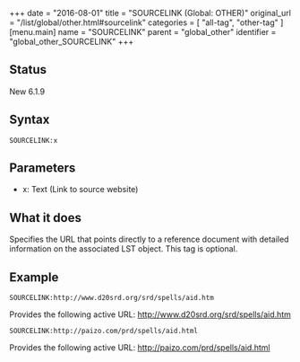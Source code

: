+++
date = "2016-08-01"
title = "SOURCELINK (Global: OTHER)"
original_url = "/list/global/other.html#sourcelink"
categories = [ "all-tag", "other-tag" ]
[menu.main]
    name = "SOURCELINK"
    parent = "global_other"
    identifier = "global_other_SOURCELINK"
+++

## Status

New 6.1.9

## Syntax

`SOURCELINK:x`

## Parameters

-   x: Text (Link to source website)



What it does
------------

Specifies the URL that points directly to a reference document with
detailed information on the associated LST object. This tag is optional.

Example
-------

`SOURCELINK:http://www.d20srd.org/srd/spells/aid.htm`

Provides the following active URL:
<http://www.d20srd.org/srd/spells/aid.htm>

`SOURCELINK:http://paizo.com/prd/spells/aid.html`

Provides the following active URL:
<http://paizo.com/prd/spells/aid.html>

